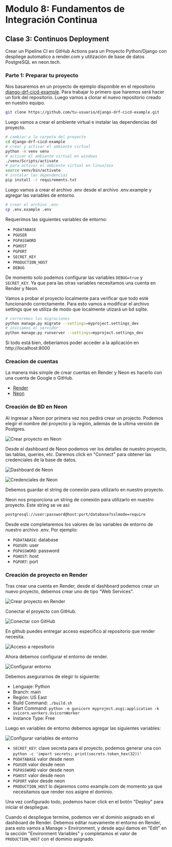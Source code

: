 # Modulo 8: Fundamentos de Integración Continua

## Clase 3: Continuos Deployment

Crear un Pipeline CI en GitHub Actions para un Proyecto Python/Django con despliege automatico a render.com y utilización de base de datos PostgreSQL en neon.tech.

### Parte 1: Preparar tu proyecto

Nos basaremos en un proyecto de ejemplo disponible en el repositorio [django-drf-cicd-example](https://github.com/rarce/django-drf-cicd-example). Para trabajar lo primero que haremos será hacer un fork del repositorio. Luego vamos a clonar el nuevo repositorio creado en nuestro equipo.

```bash
git clone https://github.com/tu-usuario/django-drf-cicd-example.git
```

Luego vamos a crear el ambiente virtual e instalar las dependencias del proyecto.

```bash
# cambiar a la carpeta del proyecto
cd django-drf-cicd-example
# crear y activar el ambiente virtual
python -m venv venv
# activar el ambiente virtual en windows
./venv/Scripts/activate
# para activar el ambiente virtual en linux/osx
source venv/bin/activate
# instalar las dependencias
pip install -r requirements.txt
```

Luego vamos a crear el archivo .env desde el archivo .env.example y agregar las variables de entorno.

```bash
# crear el archivo .env
cp .env.example .env
```

Requerimos las siguientes variables de entorno:

 * `PGDATABASE`
 * `PGUSER`
 * `PGPASSWORD`
 * `PGHOST`
 * `PGPORT`
 * `SECRET_KEY`
 * `PRODUCTION_HOST`
 * `DEBUG`

De momento solo podemos configurar las variables `DEBUG=true` y `SECRET_KEY`. Ya que para las otras variables necesitamos una cuenta en Render y Neon.

Vamos a probar el proyecto localmente para verificar que todo esté funcionando correctamente. Para esto vamos a modificar el archivo settings que se utiliza de modo que localmente utizará un bd sqlite.

```bash
# correremos las migraciones
python manage.py migrate --settings=myproject.settings_dev
# iniciamos el servidor
python manage.py runserver --settings=myproject.settings_dev
```

Si todo está bien, deberíamos poder acceder a la aplicación en http://localhost:8000

### Creacion de cuentas

La manera más simple de crear cuentas en Render y Neon es hacerlo con una cuenta de Google o GitHub.

- [Render](https://dashboard.render.com/register)
- [Neon](https://console.neon.tech/signup)

### Creación de BD en Neon

Al ingresar a Neon por primera vez nos pedirá crear un projecto. Podemos elegir el nombre del proyecto y la región, además de la ultima versión de Postgres.

![Crear proyecto en Neon](./images/neon-create-project.png)

Desde el dashboard de Neon podemos ver los detalles de nuestro proyecto, las tablas, queries, etc. Daremos click en "Connect" para obtener las credenciales de la base de datos.

![Dashboard de Neon](./images/neon-dashboard.png)

![Credenciales de Neon](./images/neon-credentials.png)

Debemos guardar el string de conexión para utilizarlo en nuestro proyecto.

Neon nos proporciona un string de conexión para utilizarlo en nuestro proyecto. Este string se ve así:

```bash
postgresql://user:password@host:port/database?sslmode=require
```

Desde este completaremos los valores de las variables de entorno de nuestro archivo .env. Por ejemplo:

 * `PGDATABASE`: database
 * `PGUSER`: user
 * `PGPASSWORD`: password
 * `PGHOST`: host
 * `PGPORT`: port

### Creación de proyecto en Render

Tras crear una cuenta en Render, desde el dashboard podemos crear un nuevo proyecto, debemos crear uno de tipo "Web Services".

![Crear proyecto en Render](./images/render-create-project.png)

Conectar el proyecto con GitHub.

![Conectar con GitHub](./images/render-connect-github.png)

En github puedes entregar acceso especifico al repositorio que render necesita.

![Acceso a repositorio](./images/render-github-access.png)

Ahora debemos configurar el entorno de render.

![Configurar entorno](./images/render-configure-environment.png)

Debemos asegurarnos de elegir lo siguiente:

 * Lenguaje: Python
 * Branch: main
 * Región: US East
 * Build Command: `./build.sh`
 * Start Command: `python -m gunicorn myproject.asgi:application -k uvicorn.workers.UvicornWorker`
 * Instance Type: Free

Luego en variables de entorno debemos agregar las siguientes variables:

![Configurar variables de entorno](./images/render-configure-environment-variables.png)

 * `SECRET_KEY`: clave secreta para el proyecto, podemos generar una con `python -c 'import secrets; print(secrets.token_hex(32))'`
 * `PGDATABASE` valor desde neon
 * `PGUSER` valor desde neon
 * `PGPASSWORD` valor desde neon
 * `PGHOST` valor desde neon
 * `PGPORT` valor desde neon
 * `PRODUCTION_HOST` lo dejaremos como example.com de momento ya que necesitamos que render nos asigne el dominio.

Una vez configurado todo, podemos hacer click en el botón "Deploy" para iniciar el despliegue.

Cuando el despliegue termine, podemos ver el dominio asignado en el dashboard de Render. Debemos editar nuevamente el entorno en Render, para esto vamos a Manage > Environment, y desde aquí damos en "Edit" en la sección "Environment Variables" y completamos el valor de `PRODUCTION_HOST` con el dominio asignado.



